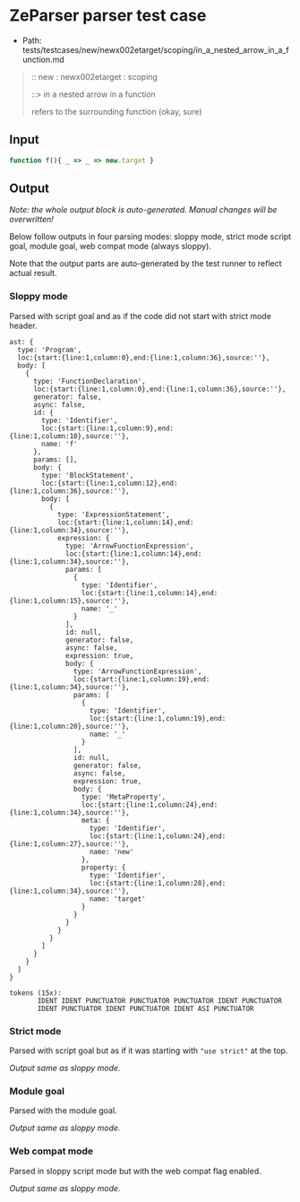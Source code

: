 # ZeParser parser test case

- Path: tests/testcases/new/newx002etarget/scoping/in_a_nested_arrow_in_a_function.md

> :: new : newx002etarget : scoping
>
> ::> in a nested arrow in a function
>
> refers to the surrounding function (okay, sure)

## Input

`````js
function f(){ _ => _ => new.target }
`````

## Output

_Note: the whole output block is auto-generated. Manual changes will be overwritten!_

Below follow outputs in four parsing modes: sloppy mode, strict mode script goal, module goal, web compat mode (always sloppy).

Note that the output parts are auto-generated by the test runner to reflect actual result.

### Sloppy mode

Parsed with script goal and as if the code did not start with strict mode header.

`````
ast: {
  type: 'Program',
  loc:{start:{line:1,column:0},end:{line:1,column:36},source:''},
  body: [
    {
      type: 'FunctionDeclaration',
      loc:{start:{line:1,column:0},end:{line:1,column:36},source:''},
      generator: false,
      async: false,
      id: {
        type: 'Identifier',
        loc:{start:{line:1,column:9},end:{line:1,column:10},source:''},
        name: 'f'
      },
      params: [],
      body: {
        type: 'BlockStatement',
        loc:{start:{line:1,column:12},end:{line:1,column:36},source:''},
        body: [
          {
            type: 'ExpressionStatement',
            loc:{start:{line:1,column:14},end:{line:1,column:34},source:''},
            expression: {
              type: 'ArrowFunctionExpression',
              loc:{start:{line:1,column:14},end:{line:1,column:34},source:''},
              params: [
                {
                  type: 'Identifier',
                  loc:{start:{line:1,column:14},end:{line:1,column:15},source:''},
                  name: '_'
                }
              ],
              id: null,
              generator: false,
              async: false,
              expression: true,
              body: {
                type: 'ArrowFunctionExpression',
                loc:{start:{line:1,column:19},end:{line:1,column:34},source:''},
                params: [
                  {
                    type: 'Identifier',
                    loc:{start:{line:1,column:19},end:{line:1,column:20},source:''},
                    name: '_'
                  }
                ],
                id: null,
                generator: false,
                async: false,
                expression: true,
                body: {
                  type: 'MetaProperty',
                  loc:{start:{line:1,column:24},end:{line:1,column:34},source:''},
                  meta: {
                    type: 'Identifier',
                    loc:{start:{line:1,column:24},end:{line:1,column:27},source:''},
                    name: 'new'
                  },
                  property: {
                    type: 'Identifier',
                    loc:{start:{line:1,column:28},end:{line:1,column:34},source:''},
                    name: 'target'
                  }
                }
              }
            }
          }
        ]
      }
    }
  ]
}

tokens (15x):
       IDENT IDENT PUNCTUATOR PUNCTUATOR PUNCTUATOR IDENT PUNCTUATOR
       IDENT PUNCTUATOR IDENT PUNCTUATOR IDENT ASI PUNCTUATOR
`````

### Strict mode

Parsed with script goal but as if it was starting with `"use strict"` at the top.

_Output same as sloppy mode._

### Module goal

Parsed with the module goal.

_Output same as sloppy mode._

### Web compat mode

Parsed in sloppy script mode but with the web compat flag enabled.

_Output same as sloppy mode._
